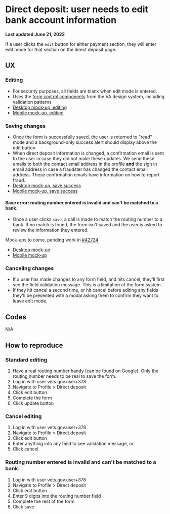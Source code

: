 # Direct deposit: user needs to edit bank account information

**Last updated June 21, 2022**

If a user clicks the `edit` button for either payment section, they will enter edit mode for that section on the direct deposit page.

## UX

### Editing
- For security purposes, all fields are blank when edit mode is entered.
- Uses the [form control components](https://design.va.gov/components/form/) from the VA design system, including validation patterns
- [Desktop mock-up, editing](https://www.sketch.com/s/1a920e73-1dcb-47c4-aae8-08656756c131/a/Jn3mY79)
- [Mobile mock-up, editing](https://www.sketch.com/s/1a920e73-1dcb-47c4-aae8-08656756c131/a/Omxl74R)

### Saving changes
- Once the form is successfully saved, the user is returned to "read" mode and a background-only success alert should display above the edit button
- When direct deposit information is changed, a confirmation email is sent to the user in case they did not make these updates. We send these emails to both the contact email address in the profile **and** the sign in email address in case a fraudster has changed the contact email address. These confirmation emails have information on how to report fraud.
- [Desktop mock-up, save success](https://www.sketch.com/s/1a920e73-1dcb-47c4-aae8-08656756c131/a/jgLJlzG)
- [Mobile mock-up, save success](https://www.sketch.com/s/1a920e73-1dcb-47c4-aae8-08656756c131/a/ka7vknR)

#### Save error: routing number entered is invalid and can't be matched to a bank.
- Once a user clicks `save`, a call is made to match the routing number to a bank. If no match is found, the form isn't saved and the user is asked to review the information they entered.

Mock-ups to come, pending work in [#42734](https://github.com/department-of-veterans-affairs/va.gov-team/issues/42734)
- [Desktop mock-up]()
- [Mobile mock-up]()

### Canceling changes
- If a user has made changes to any form field, and hits cancel, they'll first see the field validation message. This is a limitation of the form system.
- If they hit cancel a second time, or hit cancel before editing any fields they'll be presented with a modal asking them to confirm they want to leave edit mode.

## Codes

N/A

## How to reproduce

### Standard editing
1. Have a real routing number handy (can be found on Google). Only the routing number needs to be real to save the form.
2. Log in with user vets.gov.user+378
3. Navigate to Profile > Direct deposit
4. Click edit button 
5. Complete the form
6. Click update button


### Cancel editing
1. Log in with user vets.gov.user+378
2. Navigate to Profile > Direct deposit
3. Click edit button 
4. Enter anything into any field to see validation message, or
5. Click cancel

### Routing number entered is invalid and can't be matched to a bank.
1. Log in with user vets.gov.user+378
2. Navigate to Profile > Direct deposit
3. Click edit button 
4. Enter 9 digits into the routing number field
5. Complete the rest of the form
6. Click save
